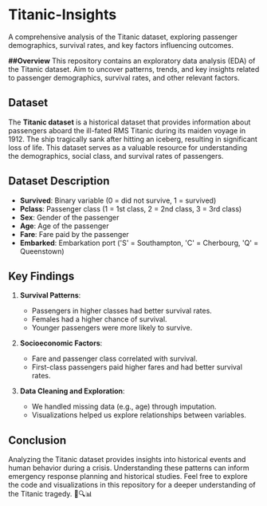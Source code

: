 # Titanic-Insights
 A comprehensive analysis of the Titanic dataset, exploring passenger demographics, survival rates, and key factors influencing outcomes.


**##Overview**
This repository contains an exploratory data analysis (EDA) of the Titanic dataset. Aim to uncover patterns, trends, and key insights related to passenger demographics, survival rates, and other relevant factors.

## Dataset
The **Titanic dataset** is a historical dataset that provides information about passengers aboard the ill-fated RMS Titanic during its maiden voyage in 1912. The ship tragically sank after hitting an iceberg, resulting in significant loss of life. This dataset serves as a valuable resource for understanding the demographics, social class, and survival rates of passengers.

## Dataset Description
- **Survived**: Binary variable (0 = did not survive, 1 = survived)
- **Pclass**: Passenger class (1 = 1st class, 2 = 2nd class, 3 = 3rd class)
- **Sex**: Gender of the passenger
- **Age**: Age of the passenger
- **Fare**: Fare paid by the passenger
- **Embarked**: Embarkation port ('S' = Southampton, 'C' = Cherbourg, 'Q' = Queenstown)

## Key Findings
1. **Survival Patterns**:
   - Passengers in higher classes had better survival rates.
   - Females had a higher chance of survival.
   - Younger passengers were more likely to survive.

2. **Socioeconomic Factors**:
   - Fare and passenger class correlated with survival.
   - First-class passengers paid higher fares and had better survival rates.

3. **Data Cleaning and Exploration**:
   - We handled missing data (e.g., age) through imputation.
   - Visualizations helped us explore relationships between variables.

## Conclusion
Analyzing the Titanic dataset provides insights into historical events and human behavior during a crisis. Understanding these patterns can inform emergency response planning and historical studies. Feel free to explore the code and visualizations in this repository for a deeper understanding of the Titanic tragedy. 🚢🔍📊
